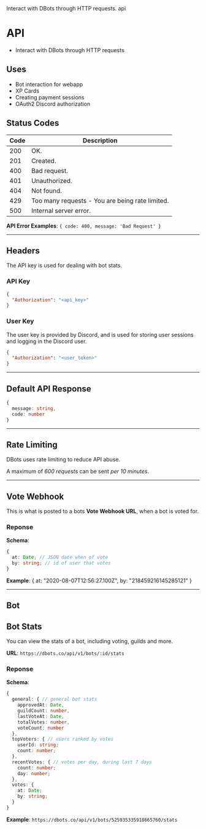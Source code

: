 <title>API</title>
<description>Interact with DBots through HTTP requests.</description>
<url>api</url>

# API
- Interact with DBots through HTTP requests

## Uses
- Bot interaction for webapp
- XP Cards
- Creating payment sessions
- OAuth2 Discord authorization

## Status Codes
Code | Description
-----|-------------
200  | OK.
201  | Created.
400  | Bad request.
401  | Unauthorized.
404  | Not found.
429  | Too many requests - You are being rate limited.
500  | Internal server error.

**API Error Examples**:
`{ code: 400, message: 'Bad Request' }`

---

## Headers
The API key is used for dealing with bot stats.

### API Key
```json
{
  "Authorization": "<api_key>"
}
```

### User Key
The user key is provided by Discord, and is used for storing user sessions and logging in the Discord user.

```json
{
  "Authorization": "<user_token>"
}
```

---

## Default API Response

```ts
{
  message: string,
  code: number
}
```

---

## Rate Limiting
DBots uses rate limiting to reduce API abuse.

A maximum of *600 requests* can be sent *per 10 minutes*.

---

## Vote Webhook
This is what is posted to a bots **Vote Webhook URL**, when a bot is voted for.

### Reponse

**Schema**:
```ts
{
  at: Date; // JSON date when of vote
  by: string; // id of user that votes
}
```

**Example**:
{
  at: "2020-08-07T12:56:27.100Z",
  by: "218459216145285121"
}

---

## Bot 

## Bot Stats
You can view the stats of a bot, including voting, guilds and more.

**URL**: `https://dbots.co/api/v1/bots/:id/stats`

### Reponse

**Schema**:
```ts
{
  general: { // general bot stats
    approvedAt: Date,
    guildCount: number,
    lastVoteAt: Date,
    totalVotes: number,
    voteCount: number
  },
  topVoters: { // users ranked by votes
    userId: string;
    count: number;
  },
  recentVotes: { // votes per day, during last 7 days
    count: number;
    day: number;
  },
  votes: {
    at: Date;
    by: string;
  }
}
```

**Example**: `https://dbots.co/api/v1/bots/525935335918665760/stats`